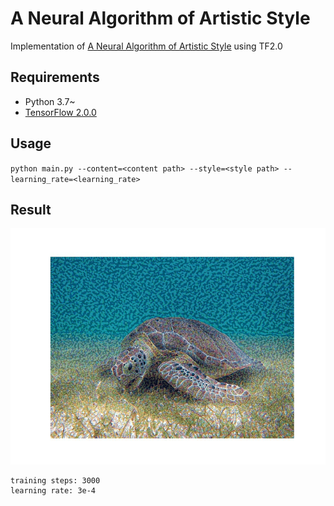 # A Neural Algorithm of Artistic Style
Implementation of [A Neural Algorithm of Artistic Style][paper] using TF2.0

## Requirements

- Python 3.7~
- [TensorFlow 2.0.0](https://www.tensorflow.org/)

## Usage
`python main.py --content=<content path> --style=<style path> --learning_rate=<learning_rate>`

## Result
![](https://github.com/minoring/neural-style/blob/master/resources/style.gif)

```
training steps: 3000
learning rate: 3e-4
```

[paper]: https://arxiv.org/pdf/1508.06576.pdf
